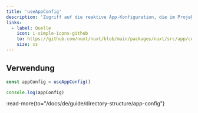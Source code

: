 ```yaml
---
title: 'useAppConfig'
description: 'Zugriff auf die reaktive App-Konfiguration, die im Projekt definiert wurde.'
links:
  - label: Quelle
    icon: i-simple-icons-github
    to: https://github.com/nuxt/nuxt/blob/main/packages/nuxt/src/app/config.ts
    size: xs
---
```


## Verwendung

```ts
const appConfig = useAppConfig()

console.log(appConfig)
```

:read-more{to="/docs/de/guide/directory-structure/app-config"}

